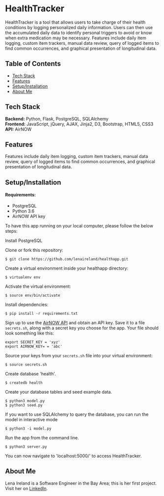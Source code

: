 # HealthTracker

HealthTracker is a tool that allows users to take charge of their health conditions by logging personalized daily information.  Users can then use the accumulated daily data to identify personal triggers to avoid or know when extra medication may be necessary.  Features include daily item logging, custom item trackers, manual data review, query of logged items to find common occurrences, and graphical presentation of longitudinal data.

## Table of Contents

* [Tech Stack](#tech-stack)
* [Features](#features)
* [Setup/Installation](#installation)
* [About Me](#aboutme)

## <a name="tech-stack"></a>Tech Stack

__Backend:__ Python, Flask, PostgreSQL, SQLAlchemy <br/>
__Frontend:__ JavaScript, jQuery, AJAX, Jinja2, D3, Bootstrap, HTML5, CSS3 <br/>
__API:__ AirNOW <br/>

## <a name="features"></a>Features

Features include daily item logging, custom item trackers, manual data review, query of logged items to find common occurrences, and graphical presentation of longitudinal data.

## <a name="installation"></a>Setup/Installation

#### Requirements:

- PostgreSQL
- Python 3.6
- AirNOW API key

To have this app running on your local computer, please follow the below steps:

Install PostgreSQL

Clone or fork this repository:
```
$ git clone https://github.com/lenaireland/healthapp.git
```

Create a virtual environment inside your healthapp directory:
```
$ virtualenv env
```

Activate the virtual environment:
```
$ source env/bin/activate
```

Install dependencies:
```
$ pip install -r requirements.txt
```

Sign up to use the [AirNOW API](https://docs.airnowapi.org/account/request/) and obtain an API key. Save it to a file `secrets.sh`, along with a secret key you choose for the app. Your file should look something like this:
```
export SECRET_KEY = 'xyz'
export AIRNOW_KEY= = 'abc'
```

Source your keys from your `secrets.sh` file into your virtual environment:
```
$ source secrets.sh
```

Create database 'health'.
```
$ createdb health
```

Create your database tables and seed example data.
```
$ python3 model.py
$ python3 seed.py
```

If you want to use SQLAlchemy to query the database, you can run the model in interactive mode
```
$ python3 -i model.py
```

Run the app from the command line.
```
$ python3 server.py
```

You can now navigate to 'localhost:5000/' to access HealthTracker.

## <a name="aboutme"></a>About Me
Lena Ireland is a Software Engineer in the Bay Area; this is her first project.
Visit her on [LinkedIn](http://www.linkedin.com/in/lenaireland).